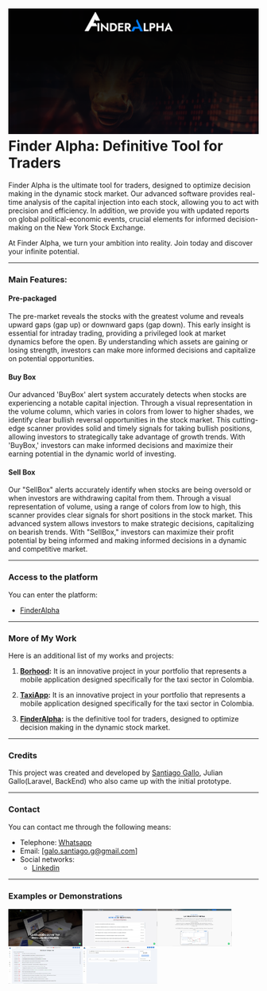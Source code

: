 # ![Texto alternativo](Images/presentation/banner.png) Finder Alpha: Definitive Tool for Traders

Finder Alpha is the ultimate tool for traders, designed to optimize decision making in the dynamic stock market. Our advanced software provides real-time analysis of the capital injection into each stock, allowing you to act with precision and efficiency. In addition, we provide you with updated reports on global political-economic events, crucial elements for informed decision-making on the New York Stock Exchange.

At Finder Alpha, we turn your ambition into reality. Join today and discover your infinite potential.

---

### Main Features:

#### Pre-packaged

The pre-market reveals the stocks with the greatest volume and reveals upward gaps (gap up) or downward gaps (gap down). This early insight is essential for intraday trading, providing a privileged look at market dynamics before the open. By understanding which assets are gaining or losing strength, investors can make more informed decisions and capitalize on potential opportunities.

#### Buy Box

Our advanced 'BuyBox' alert system accurately detects when stocks are experiencing a notable capital injection. Through a visual representation in the volume column, which varies in colors from lower to higher shades, we identify clear bullish reversal opportunities in the stock market. This cutting-edge scanner provides solid and timely signals for taking bullish positions, allowing investors to strategically take advantage of growth trends. With 'BuyBox,' investors can make informed decisions and maximize their earning potential in the dynamic world of investing.

#### Sell Box

Our "SellBox" alerts accurately identify when stocks are being oversold or when investors are withdrawing capital from them. Through a visual representation of volume, using a range of colors from low to high, this scanner provides clear signals for short positions in the stock market. This advanced system allows investors to make strategic decisions, capitalizing on bearish trends. With "SellBox," investors can maximize their profit potential by being informed and making informed decisions in a dynamic and competitive market.

---

### Access to the platform

You can enter the platform:

- [FinderAlpha](https://finderalpha.com/)

---

### More of My Work

Here is an additional list of my works and projects:

1. **[Borhood](https://github.com/santiagogalo/Borhood_Oficial):** It is an innovative project in your portfolio that represents a mobile application designed specifically for the taxi sector in Colombia.

2. **[TaxiApp](https://github.com/santiagogalo/TaxiApp):** It is an innovative project in your portfolio that represents a mobile application designed specifically for the taxi sector in Colombia.

3. **[FinderAlpha](https://github.com/santiagogalo/Finderalpha):** is the definitive tool for traders, designed to optimize decision making in the dynamic stock market.

---

### Credits

This project was created and developed by [Santiago Gallo](https://github.com/santiagogalo), Julian Gallo(Laravel, BackEnd) who also came up with the initial prototype.

---

### Contact

You can contact me through the following means:

- Telephone: [Whatsapp](https://api.whatsapp.com/send?phone=573041047207)
- Email: [galo.santiago.g@gmail.com]
- Social networks:
  - [Linkedin](https://www.linkedin.com/in/santiago-gallo-guillen-94a40a264/)

---

### Examples or Demonstrations

<div style="display:flex; flex-wrap:wrap;">
    <img src="Images/images_preview/1.jpg" alt="Captura de pantalla 1" style="width:150px;">
    <img src="Images/images_preview/2.jpg" alt="Captura de pantalla 2" style="width:150px;">
    <img src="Images/images_preview/3.jpg" alt="Captura de pantalla 3" style="width:150px;">
    <img src="Images/images_preview/4.jpg" alt="Captura de pantalla 4" style="width:150px;">
    <img src="Images/images_preview/5.jpg" alt="Captura de pantalla 5" style="width:150px;">
</div>
